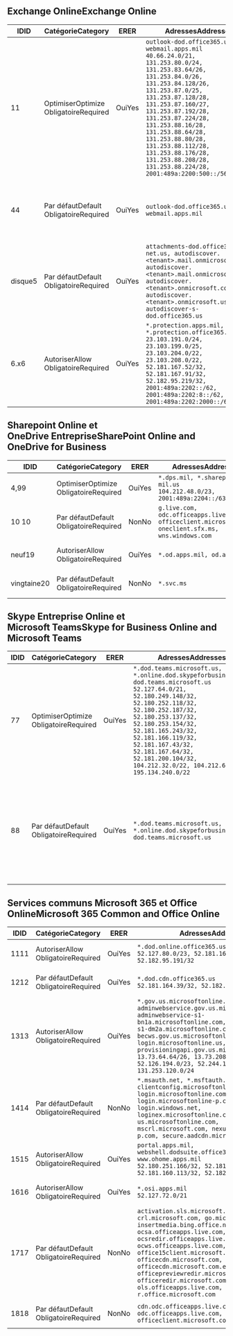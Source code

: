 <!--THIS FILE IS AUTOMATICALLY GENERATED. MANUAL CHANGES WILL BE OVERWRITTEN.-->
<!--Please contact the Office 365 Endpoints team with any questions.-->
<!--USGovDoD endpoints version 2019053100-->
<!--File generated 2019-05-31 17:01:37.6154-->

## <a name="exchange-online"></a><span data-ttu-id="9132b-101">Exchange Online</span><span class="sxs-lookup"><span data-stu-id="9132b-101">Exchange Online</span></span>

<span data-ttu-id="9132b-102">ID</span><span class="sxs-lookup"><span data-stu-id="9132b-102">ID</span></span> | <span data-ttu-id="9132b-103">Catégorie</span><span class="sxs-lookup"><span data-stu-id="9132b-103">Category</span></span> | <span data-ttu-id="9132b-104">ER</span><span class="sxs-lookup"><span data-stu-id="9132b-104">ER</span></span> | <span data-ttu-id="9132b-105">Adresses</span><span class="sxs-lookup"><span data-stu-id="9132b-105">Addresses</span></span> | <span data-ttu-id="9132b-106">Ports</span><span class="sxs-lookup"><span data-stu-id="9132b-106">Ports</span></span>
-- | -------------------- | --- | ---------------------------------------------------------------------------------------------------------------------------------------------------------------------------------------------------------------------------------------------------------------------------------------------------------------------------------------------------------------------------------------------- | -------------------------------
<span data-ttu-id="9132b-107">1</span><span class="sxs-lookup"><span data-stu-id="9132b-107">1</span></span> | <span data-ttu-id="9132b-108">Optimiser</span><span class="sxs-lookup"><span data-stu-id="9132b-108">Optimize</span></span><BR><span data-ttu-id="9132b-109">Obligatoire</span><span class="sxs-lookup"><span data-stu-id="9132b-109">Required</span></span> | <span data-ttu-id="9132b-110">Oui</span><span class="sxs-lookup"><span data-stu-id="9132b-110">Yes</span></span> | `outlook-dod.office365.us, webmail.apps.mil`<BR>`40.66.24.0/21, 131.253.80.0/24, 131.253.83.64/26, 131.253.84.0/26, 131.253.84.128/26, 131.253.87.0/25, 131.253.87.128/28, 131.253.87.160/27, 131.253.87.192/28, 131.253.87.224/28, 131.253.88.16/28, 131.253.88.64/28, 131.253.88.80/28, 131.253.88.112/28, 131.253.88.176/28, 131.253.88.208/28, 131.253.88.224/28, 2001:489a:2200:500::/56` | <span data-ttu-id="9132b-111">**TCP :** 443, 80</span><span class="sxs-lookup"><span data-stu-id="9132b-111">**TCP:** 443, 80</span></span>
<span data-ttu-id="9132b-112">4</span><span class="sxs-lookup"><span data-stu-id="9132b-112">4</span></span> | <span data-ttu-id="9132b-113">Par défaut</span><span class="sxs-lookup"><span data-stu-id="9132b-113">Default</span></span><BR><span data-ttu-id="9132b-114">Obligatoire</span><span class="sxs-lookup"><span data-stu-id="9132b-114">Required</span></span> | <span data-ttu-id="9132b-115">Oui</span><span class="sxs-lookup"><span data-stu-id="9132b-115">Yes</span></span> | `outlook-dod.office365.us, webmail.apps.mil` | <span data-ttu-id="9132b-116">**TCP :** 143, 25, 587, 993, 995</span><span class="sxs-lookup"><span data-stu-id="9132b-116">**TCP:** 143, 25, 587, 993, 995</span></span>
<span data-ttu-id="9132b-117">disque</span><span class="sxs-lookup"><span data-stu-id="9132b-117">5</span></span> | <span data-ttu-id="9132b-118">Par défaut</span><span class="sxs-lookup"><span data-stu-id="9132b-118">Default</span></span><BR><span data-ttu-id="9132b-119">Obligatoire</span><span class="sxs-lookup"><span data-stu-id="9132b-119">Required</span></span> | <span data-ttu-id="9132b-120">Oui</span><span class="sxs-lookup"><span data-stu-id="9132b-120">Yes</span></span> | `attachments-dod.office365-net.us, autodiscover.<tenant>.mail.onmicrosoft.com, autodiscover.<tenant>.mail.onmicrosoft.us, autodiscover.<tenant>.onmicrosoft.com, autodiscover.<tenant>.onmicrosoft.us, autodiscover-s-dod.office365.us` | <span data-ttu-id="9132b-121">**TCP :** 443, 80</span><span class="sxs-lookup"><span data-stu-id="9132b-121">**TCP:** 443, 80</span></span>
<span data-ttu-id="9132b-122">6.x</span><span class="sxs-lookup"><span data-stu-id="9132b-122">6</span></span> | <span data-ttu-id="9132b-123">Autoriser</span><span class="sxs-lookup"><span data-stu-id="9132b-123">Allow</span></span><BR><span data-ttu-id="9132b-124">Obligatoire</span><span class="sxs-lookup"><span data-stu-id="9132b-124">Required</span></span> | <span data-ttu-id="9132b-125">Oui</span><span class="sxs-lookup"><span data-stu-id="9132b-125">Yes</span></span> | `*.protection.apps.mil, *.protection.office365.us`<BR>`23.103.191.0/24, 23.103.199.0/25, 23.103.204.0/22, 23.103.208.0/22, 52.181.167.52/32, 52.181.167.91/32, 52.182.95.219/32, 2001:489a:2202::/62, 2001:489a:2202:8::/62, 2001:489a:2202:2000::/63` | <span data-ttu-id="9132b-126">**TCP :** 25, 443</span><span class="sxs-lookup"><span data-stu-id="9132b-126">**TCP:** 25, 443</span></span>

## <a name="sharepoint-online-and-onedrive-for-business"></a><span data-ttu-id="9132b-127">Sharepoint Online et OneDrive Entreprise</span><span class="sxs-lookup"><span data-stu-id="9132b-127">SharePoint Online and OneDrive for Business</span></span>

<span data-ttu-id="9132b-128">ID</span><span class="sxs-lookup"><span data-stu-id="9132b-128">ID</span></span> | <span data-ttu-id="9132b-129">Catégorie</span><span class="sxs-lookup"><span data-stu-id="9132b-129">Category</span></span> | <span data-ttu-id="9132b-130">ER</span><span class="sxs-lookup"><span data-stu-id="9132b-130">ER</span></span> | <span data-ttu-id="9132b-131">Adresses</span><span class="sxs-lookup"><span data-stu-id="9132b-131">Addresses</span></span> | <span data-ttu-id="9132b-132">Ports</span><span class="sxs-lookup"><span data-stu-id="9132b-132">Ports</span></span>
-- | -------------------- | --- | ---------------------------------------------------------------------------------------------------- | ----------------
<span data-ttu-id="9132b-133">4,9</span><span class="sxs-lookup"><span data-stu-id="9132b-133">9</span></span> | <span data-ttu-id="9132b-134">Optimiser</span><span class="sxs-lookup"><span data-stu-id="9132b-134">Optimize</span></span><BR><span data-ttu-id="9132b-135">Obligatoire</span><span class="sxs-lookup"><span data-stu-id="9132b-135">Required</span></span> | <span data-ttu-id="9132b-136">Oui</span><span class="sxs-lookup"><span data-stu-id="9132b-136">Yes</span></span> | `*.dps.mil, *.sharepoint-mil.us`<BR>`104.212.48.0/23, 2001:489a:2204::/63` | <span data-ttu-id="9132b-137">**TCP :** 443, 80</span><span class="sxs-lookup"><span data-stu-id="9132b-137">**TCP:** 443, 80</span></span>
<span data-ttu-id="9132b-138">10 </span><span class="sxs-lookup"><span data-stu-id="9132b-138">10</span></span> | <span data-ttu-id="9132b-139">Par défaut</span><span class="sxs-lookup"><span data-stu-id="9132b-139">Default</span></span><BR><span data-ttu-id="9132b-140">Obligatoire</span><span class="sxs-lookup"><span data-stu-id="9132b-140">Required</span></span> | <span data-ttu-id="9132b-141">Non</span><span class="sxs-lookup"><span data-stu-id="9132b-141">No</span></span> | `g.live.com, odc.officeapps.live.com, officeclient.microsoft.com, oneclient.sfx.ms, wns.windows.com` | <span data-ttu-id="9132b-142">**TCP :** 443, 80</span><span class="sxs-lookup"><span data-stu-id="9132b-142">**TCP:** 443, 80</span></span>
<span data-ttu-id="9132b-143">neuf</span><span class="sxs-lookup"><span data-stu-id="9132b-143">19</span></span> | <span data-ttu-id="9132b-144">Autoriser</span><span class="sxs-lookup"><span data-stu-id="9132b-144">Allow</span></span><BR><span data-ttu-id="9132b-145">Obligatoire</span><span class="sxs-lookup"><span data-stu-id="9132b-145">Required</span></span> | <span data-ttu-id="9132b-146">Oui</span><span class="sxs-lookup"><span data-stu-id="9132b-146">Yes</span></span> | `*.od.apps.mil, od.apps.mil` | <span data-ttu-id="9132b-147">**TCP :** 443, 80</span><span class="sxs-lookup"><span data-stu-id="9132b-147">**TCP:** 443, 80</span></span>
<span data-ttu-id="9132b-148">vingtaine</span><span class="sxs-lookup"><span data-stu-id="9132b-148">20</span></span> | <span data-ttu-id="9132b-149">Par défaut</span><span class="sxs-lookup"><span data-stu-id="9132b-149">Default</span></span><BR><span data-ttu-id="9132b-150">Obligatoire</span><span class="sxs-lookup"><span data-stu-id="9132b-150">Required</span></span> | <span data-ttu-id="9132b-151">Non</span><span class="sxs-lookup"><span data-stu-id="9132b-151">No</span></span> | `*.svc.ms` | <span data-ttu-id="9132b-152">**TCP :** 443, 80</span><span class="sxs-lookup"><span data-stu-id="9132b-152">**TCP:** 443, 80</span></span>

## <a name="skype-for-business-online-and-microsoft-teams"></a><span data-ttu-id="9132b-153">Skype Entreprise Online et Microsoft Teams</span><span class="sxs-lookup"><span data-stu-id="9132b-153">Skype for Business Online and Microsoft Teams</span></span>

<span data-ttu-id="9132b-154">ID</span><span class="sxs-lookup"><span data-stu-id="9132b-154">ID</span></span> | <span data-ttu-id="9132b-155">Catégorie</span><span class="sxs-lookup"><span data-stu-id="9132b-155">Category</span></span> | <span data-ttu-id="9132b-156">ER</span><span class="sxs-lookup"><span data-stu-id="9132b-156">ER</span></span> | <span data-ttu-id="9132b-157">Adresses</span><span class="sxs-lookup"><span data-stu-id="9132b-157">Addresses</span></span> | <span data-ttu-id="9132b-158">Ports</span><span class="sxs-lookup"><span data-stu-id="9132b-158">Ports</span></span>
-- | -------------------- | --- | -------------------------------------------------------------------------------------------------------------------------------------------------------------------------------------------------------------------------------------------------------------------------------------------------------------------------------------------------------- | --------------------------------------------------
<span data-ttu-id="9132b-159">7</span><span class="sxs-lookup"><span data-stu-id="9132b-159">7</span></span> | <span data-ttu-id="9132b-160">Optimiser</span><span class="sxs-lookup"><span data-stu-id="9132b-160">Optimize</span></span><BR><span data-ttu-id="9132b-161">Obligatoire</span><span class="sxs-lookup"><span data-stu-id="9132b-161">Required</span></span> | <span data-ttu-id="9132b-162">Oui</span><span class="sxs-lookup"><span data-stu-id="9132b-162">Yes</span></span> | `*.dod.teams.microsoft.us, *.online.dod.skypeforbusiness.us, dod.teams.microsoft.us`<BR>`52.127.64.0/21, 52.180.249.148/32, 52.180.252.118/32, 52.180.252.187/32, 52.180.253.137/32, 52.180.253.154/32, 52.181.165.243/32, 52.181.166.119/32, 52.181.167.43/32, 52.181.167.64/32, 52.181.200.104/32, 104.212.32.0/22, 104.212.60.0/23, 195.134.240.0/22` | <span data-ttu-id="9132b-163">**TCP :** 443</span><span class="sxs-lookup"><span data-stu-id="9132b-163">**TCP:** 443</span></span><BR><span data-ttu-id="9132b-164">**UDP :** 3478, 3479, 3480, 3481</span><span class="sxs-lookup"><span data-stu-id="9132b-164">**UDP:** 3478, 3479, 3480, 3481</span></span>
<span data-ttu-id="9132b-165">8</span><span class="sxs-lookup"><span data-stu-id="9132b-165">8</span></span> | <span data-ttu-id="9132b-166">Par défaut</span><span class="sxs-lookup"><span data-stu-id="9132b-166">Default</span></span><BR><span data-ttu-id="9132b-167">Obligatoire</span><span class="sxs-lookup"><span data-stu-id="9132b-167">Required</span></span> | <span data-ttu-id="9132b-168">Oui</span><span class="sxs-lookup"><span data-stu-id="9132b-168">Yes</span></span> | `*.dod.teams.microsoft.us, *.online.dod.skypeforbusiness.us, dod.teams.microsoft.us` | <span data-ttu-id="9132b-169">**TCP :** 5061, 50000-59999</span><span class="sxs-lookup"><span data-stu-id="9132b-169">**TCP:** 5061, 50000-59999</span></span><BR><span data-ttu-id="9132b-170">**UDP :** 50000-59999</span><span class="sxs-lookup"><span data-stu-id="9132b-170">**UDP:** 50000-59999</span></span>

## <a name="microsoft-365-common-and-office-online"></a><span data-ttu-id="9132b-171">Services communs Microsoft 365 et Office Online</span><span class="sxs-lookup"><span data-stu-id="9132b-171">Microsoft 365 Common and Office Online</span></span>

<span data-ttu-id="9132b-172">ID</span><span class="sxs-lookup"><span data-stu-id="9132b-172">ID</span></span> | <span data-ttu-id="9132b-173">Catégorie</span><span class="sxs-lookup"><span data-stu-id="9132b-173">Category</span></span> | <span data-ttu-id="9132b-174">ER</span><span class="sxs-lookup"><span data-stu-id="9132b-174">ER</span></span> | <span data-ttu-id="9132b-175">Adresses</span><span class="sxs-lookup"><span data-stu-id="9132b-175">Addresses</span></span> | <span data-ttu-id="9132b-176">Ports</span><span class="sxs-lookup"><span data-stu-id="9132b-176">Ports</span></span>
-- | ------------------- | --- | ---------------------------------------------------------------------------------------------------------------------------------------------------------------------------------------------------------------------------------------------------------------------------------------------------------------------------------------------------------------------------------------------- | ----------------
<span data-ttu-id="9132b-177">11</span><span class="sxs-lookup"><span data-stu-id="9132b-177">11</span></span> | <span data-ttu-id="9132b-178">Autoriser</span><span class="sxs-lookup"><span data-stu-id="9132b-178">Allow</span></span><BR><span data-ttu-id="9132b-179">Obligatoire</span><span class="sxs-lookup"><span data-stu-id="9132b-179">Required</span></span> | <span data-ttu-id="9132b-180">Oui</span><span class="sxs-lookup"><span data-stu-id="9132b-180">Yes</span></span> | `*.dod.online.office365.us`<BR>`52.127.80.0/23, 52.181.164.39/32, 52.182.95.191/32` | <span data-ttu-id="9132b-181">**TCP :** 443</span><span class="sxs-lookup"><span data-stu-id="9132b-181">**TCP:** 443</span></span>
<span data-ttu-id="9132b-182">12</span><span class="sxs-lookup"><span data-stu-id="9132b-182">12</span></span> | <span data-ttu-id="9132b-183">Par défaut</span><span class="sxs-lookup"><span data-stu-id="9132b-183">Default</span></span><BR><span data-ttu-id="9132b-184">Obligatoire</span><span class="sxs-lookup"><span data-stu-id="9132b-184">Required</span></span> | <span data-ttu-id="9132b-185">Oui</span><span class="sxs-lookup"><span data-stu-id="9132b-185">Yes</span></span> | `*.dod.cdn.office365.us`<BR>`52.181.164.39/32, 52.182.95.191/32` | <span data-ttu-id="9132b-186">**TCP :** 443</span><span class="sxs-lookup"><span data-stu-id="9132b-186">**TCP:** 443</span></span>
<span data-ttu-id="9132b-187">13</span><span class="sxs-lookup"><span data-stu-id="9132b-187">13</span></span> | <span data-ttu-id="9132b-188">Autoriser</span><span class="sxs-lookup"><span data-stu-id="9132b-188">Allow</span></span><BR><span data-ttu-id="9132b-189">Obligatoire</span><span class="sxs-lookup"><span data-stu-id="9132b-189">Required</span></span> | <span data-ttu-id="9132b-190">Oui</span><span class="sxs-lookup"><span data-stu-id="9132b-190">Yes</span></span> | `*.gov.us.microsoftonline.com, adminwebservice.gov.us.microsoftonline.com, adminwebservice-s1-bn1a.microsoftonline.com, adminwebservice-s1-dm2a.microsoftonline.com, becws.gov.us.microsoftonline.com, login.microsoftonline.us, provisioningapi.gov.us.microsoftonline.com`<BR>`13.73.64.64/26, 13.73.208.128/25, 52.126.194.0/23, 52.244.120.128/25, 131.253.120.0/24` | <span data-ttu-id="9132b-191">**TCP :** 443</span><span class="sxs-lookup"><span data-stu-id="9132b-191">**TCP:** 443</span></span>
<span data-ttu-id="9132b-192">14</span><span class="sxs-lookup"><span data-stu-id="9132b-192">14</span></span> | <span data-ttu-id="9132b-193">Par défaut</span><span class="sxs-lookup"><span data-stu-id="9132b-193">Default</span></span><BR><span data-ttu-id="9132b-194">Obligatoire</span><span class="sxs-lookup"><span data-stu-id="9132b-194">Required</span></span> | <span data-ttu-id="9132b-195">Non</span><span class="sxs-lookup"><span data-stu-id="9132b-195">No</span></span> | `*.msauth.net, *.msftauth.net, clientconfig.microsoftonline-p.net, login.microsoftonline.com, login.microsoftonline-p.com, login.windows.net, loginex.microsoftonline.com, login-us.microsoftonline.com, mscrl.microsoft.com, nexus.microsoftonline-p.com, secure.aadcdn.microsoftonline-p.com` | <span data-ttu-id="9132b-196">**TCP :** 443</span><span class="sxs-lookup"><span data-stu-id="9132b-196">**TCP:** 443</span></span>
<span data-ttu-id="9132b-197">15</span><span class="sxs-lookup"><span data-stu-id="9132b-197">15</span></span> | <span data-ttu-id="9132b-198">Autoriser</span><span class="sxs-lookup"><span data-stu-id="9132b-198">Allow</span></span><BR><span data-ttu-id="9132b-199">Obligatoire</span><span class="sxs-lookup"><span data-stu-id="9132b-199">Required</span></span> | <span data-ttu-id="9132b-200">Oui</span><span class="sxs-lookup"><span data-stu-id="9132b-200">Yes</span></span> | `portal.apps.mil, webshell.dodsuite.office365.us, www.ohome.apps.mil`<BR>`52.180.251.166/32, 52.181.160.19/32, 52.181.160.113/32, 52.182.92.132/32` | <span data-ttu-id="9132b-201">**TCP :** 443</span><span class="sxs-lookup"><span data-stu-id="9132b-201">**TCP:** 443</span></span>
<span data-ttu-id="9132b-202">16</span><span class="sxs-lookup"><span data-stu-id="9132b-202">16</span></span> | <span data-ttu-id="9132b-203">Autoriser</span><span class="sxs-lookup"><span data-stu-id="9132b-203">Allow</span></span><BR><span data-ttu-id="9132b-204">Obligatoire</span><span class="sxs-lookup"><span data-stu-id="9132b-204">Required</span></span> | <span data-ttu-id="9132b-205">Oui</span><span class="sxs-lookup"><span data-stu-id="9132b-205">Yes</span></span> | `*.osi.apps.mil`<BR>`52.127.72.0/21` | <span data-ttu-id="9132b-206">**TCP :** 443</span><span class="sxs-lookup"><span data-stu-id="9132b-206">**TCP:** 443</span></span>
<span data-ttu-id="9132b-207">17</span><span class="sxs-lookup"><span data-stu-id="9132b-207">17</span></span> | <span data-ttu-id="9132b-208">Par défaut</span><span class="sxs-lookup"><span data-stu-id="9132b-208">Default</span></span><BR><span data-ttu-id="9132b-209">Obligatoire</span><span class="sxs-lookup"><span data-stu-id="9132b-209">Required</span></span> | <span data-ttu-id="9132b-210">Non</span><span class="sxs-lookup"><span data-stu-id="9132b-210">No</span></span> | `activation.sls.microsoft.com, crl.microsoft.com, go.microsoft.com, insertmedia.bing.office.net, ocsa.officeapps.live.com, ocsredir.officeapps.live.com, ocws.officeapps.live.com, office15client.microsoft.com, officecdn.microsoft.com, officecdn.microsoft.com.edgesuite.net, officepreviewredir.microsoft.com, officeredir.microsoft.com, ols.officeapps.live.com, r.office.microsoft.com` | <span data-ttu-id="9132b-211">**TCP :** 443, 80</span><span class="sxs-lookup"><span data-stu-id="9132b-211">**TCP:** 443, 80</span></span>
<span data-ttu-id="9132b-212">18</span><span class="sxs-lookup"><span data-stu-id="9132b-212">18</span></span> | <span data-ttu-id="9132b-213">Par défaut</span><span class="sxs-lookup"><span data-stu-id="9132b-213">Default</span></span><BR><span data-ttu-id="9132b-214">Obligatoire</span><span class="sxs-lookup"><span data-stu-id="9132b-214">Required</span></span> | <span data-ttu-id="9132b-215">Non</span><span class="sxs-lookup"><span data-stu-id="9132b-215">No</span></span> | `cdn.odc.officeapps.live.com, odc.officeapps.live.com, officeclient.microsoft.com` | <span data-ttu-id="9132b-216">**TCP :** 443, 80</span><span class="sxs-lookup"><span data-stu-id="9132b-216">**TCP:** 443, 80</span></span>
